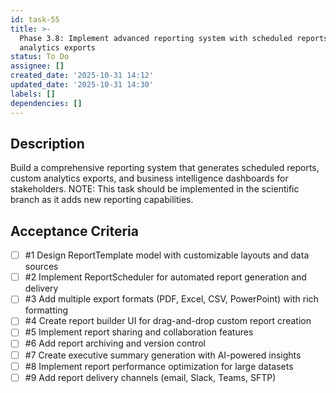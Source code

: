 ```yaml
---
id: task-55
title: >-
  Phase 3.8: Implement advanced reporting system with scheduled reports and
  analytics exports
status: To Do
assignee: []
created_date: '2025-10-31 14:12'
updated_date: '2025-10-31 14:30'
labels: []
dependencies: []
---
```


## Description

<!-- SECTION:DESCRIPTION:BEGIN -->
Build a comprehensive reporting system that generates scheduled reports, custom analytics exports, and business intelligence dashboards for stakeholders. NOTE: This task should be implemented in the scientific branch as it adds new reporting capabilities.
<!-- SECTION:DESCRIPTION:END -->

## Acceptance Criteria
<!-- AC:BEGIN -->
- [ ] #1 Design ReportTemplate model with customizable layouts and data sources
- [ ] #2 Implement ReportScheduler for automated report generation and delivery
- [ ] #3 Add multiple export formats (PDF, Excel, CSV, PowerPoint) with rich formatting
- [ ] #4 Create report builder UI for drag-and-drop custom report creation
- [ ] #5 Implement report sharing and collaboration features
- [ ] #6 Add report archiving and version control
- [ ] #7 Create executive summary generation with AI-powered insights
- [ ] #8 Implement report performance optimization for large datasets
- [ ] #9 Add report delivery channels (email, Slack, Teams, SFTP)
<!-- AC:END -->
